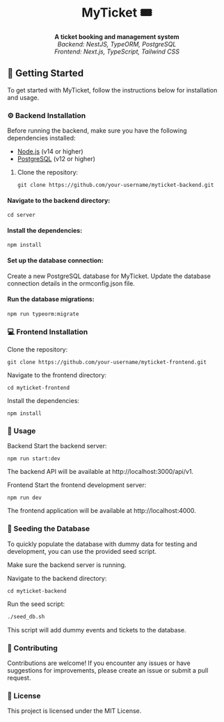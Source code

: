 <h1 align="center">MyTicket 🎟️</h1>

<p align="center">
  <b>A ticket booking and management system</b>
  <br>
  <i>Backend: NestJS, TypeORM, PostgreSQL</i>
  <br>
  <i>Frontend: Next.js, TypeScript, Tailwind CSS</i>
</p>

## 🚀 Getting Started

To get started with MyTicket, follow the instructions below for installation and usage.

### ⚙️ Backend Installation

Before running the backend, make sure you have the following dependencies installed:

- [Node.js](https://nodejs.org) (v14 or higher)
- [PostgreSQL](https://www.postgresql.org) (v12 or higher)

1. Clone the repository:

   ```
   git clone https://github.com/your-username/myticket-backend.git
   ```
#### Navigate to the backend directory:

```
cd server
```
#### Install the dependencies:

```
npm install
```
#### Set up the database connection:
Create a new PostgreSQL database for MyTicket.
Update the database connection details in the ormconfig.json file.

#### Run the database migrations:

```
npm run typeorm:migrate
```
### 💻 Frontend Installation
Clone the repository:
```
git clone https://github.com/your-username/myticket-frontend.git
```
Navigate to the frontend directory:
```
cd myticket-frontend
```
Install the dependencies:

```
npm install
```
### 🎯 Usage
Backend
Start the backend server:

```
npm run start:dev
```
The backend API will be available at http://localhost:3000/api/v1.

Frontend
Start the frontend development server:

```
npm run dev
```
The frontend application will be available at http://localhost:4000.

### 🌱 Seeding the Database
To quickly populate the database with dummy data for testing and development, you can use the provided seed script.

Make sure the backend server is running.

Navigate to the backend directory:
```
cd myticket-backend
```
Run the seed script:
```bash
./seed_db.sh
```
This script will add dummy events and tickets to the database.

### 🤝 Contributing
Contributions are welcome! If you encounter any issues or have suggestions for improvements, please create an issue or submit a pull request.

### 📝 License
This project is licensed under the MIT License.

